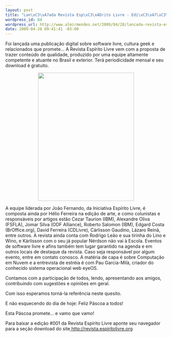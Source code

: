 ```yaml
--- 
layout: post
title: "Lan\xC3\xA7ada Revista Esp\xC3\xADrito Livre - Edi\xC3\xA7\xC3\xA3o #001 - Abril 2009"
wordpress_id: 84
wordpress_url: http://www.almirmendes.net/2009/04/28/lancada-revista-espirito-livre-edicao-001-abril-2009/
date: 2009-04-28 09:41:41 -03:00
---
```

Foi lançada uma publicação digital sobre software livre, cultura geek e relacionados que promete… A Revista Espírito Livre vem com a proposta de trazer conteúdo de qualidade, produzido por uma equipe altamente competente e atuante no Brasil e exterior. Terá periodicidade mensal e seu download é gratuito.
<p style="text-align: center;"><a href="http://revista.espiritolivre.org" target="_blank"><img class="aligncenter" title="Revista Espírito Livre" src="http://revista.espiritolivre.org/wp-content/themes/epsilon/cache/REL001_Capa.jpg" alt="" width="300" height="400" /></a></p>

A equipe liderada por João Fernando, da Iniciativa Espírito Livre, é composta ainda por Hélio Ferreira na edição de arte, e como colunistas e responsáveis por artigos estão Cezar Taurion (IBM), Alexandre Oliva (FSFLA), Jomar Silva (ODF Alliance), Roberto Salomon (IBM), Edgard Costa (BrOffice.org), David Ferreira (CDLivre), Cárlisson Gaudino, Lázaro Reinã, entre outros. A revista ainda conta com Rodrigo Leão e sua tirinha do Lino e Wino, e Kárlisson com o seu já popular Nérdson não vai à Escola. Eventos de software livre e afins também tem lugar garantido na agenda e em outros locais de destaque da revista. Caso seja responsável por algum evento, entre em contato conosco. A matéria de capa é sobre Computação em Nuvem e a entrevista de estréia é com Pau Garcia-Milà, criador do conhecido sistema operacional web eyeOS.

Contamos com a participação de todos, lendo, apresentando aos amigos, contribuindo com sugestões e opiniões em geral.

Com isso esperamos torná-la referência neste quesito.

E não esquecendo do dia de hoje: Feliz Páscoa a todos!

Esta Páscoa promete… e vamo que vamo!

Para baixar a edição #001 da Revista Espírito Livre aponte seu navegador para a seção download do site<a href="http://revista.espiritolivre.org" target="_blank"> http://revista.espiritolivre.org</a>
